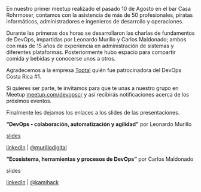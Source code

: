 En nuestro primer meetup realizado el pasado 10 de Agosto en el bar Casa Rohrmoser, contamos con la asistencia de más de 50 profesionales, piratas informáticos, administradores e ingenieros de desarrollo y operaciones.

Durante las primeras dos horas se desarrollaron las charlas de fundamentos de DevOps, impartidas por Leonardo Murillo y Carlos Maldonado; ambos con más de 15 años de experiencia en administración de sistemas y diferentes plataformas. Posteriormente hubo espacio para compartir comida y bebidas y conocerse unos a otros.

Agradecemos a la empresa [Toptal](https://www.toptal.com/) quién fue patrocinadora del DevOps Costa Rica #1.


Si quieres ser parte, te invitamos para que te unas a nuestro grupo en Meetup [meetup.com/devopscr](http://www.meetup.com/devopscr/) y así recibirás notificaciones acerca de los próximos eventos.

Finalmente les dejamos los enlaces a los slides de las presentaciones.

**“DevOps - colaboración, automatización y agilidad”**
por Leonardo Murillo

[slides](https://docs.google.com/presentation/d/1ITiEXKCmOEt-P7sXRi8VCcPgAzSk9dWC04ktGZ8XjMc/edit#slide=id.g159dd5d1c6_0_108)

[linkedIn](https://www.linkedin.com/in/leonardomurillo) |  [@murillodigital](https://twitter.com/murillodigital)



**“Ecosistema, herramientas y procesos de DevOps”**
por Carlos Maldonado

slides

[linkedIn](https://www.linkedin.com/in/kamimaldonado) | [@kamihack](https://twitter.com/kamihack)
